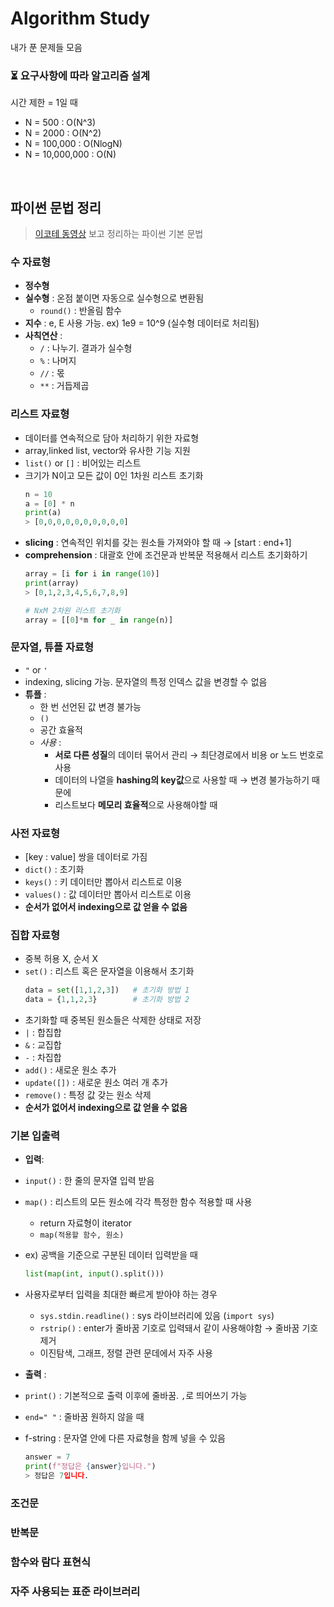 # Algorithm Study 

내가 푼 문제들 모음



### ⏳ 요구사항에 따라 알고리즘 설계 

시간 제한 = 1일 때 

- N = 500 : O(N^3)
- N = 2000 : O(N^2)
- N = 100,000 : O(NlogN)
- N = 10,000,000 : O(N) 

</br>

## 파이썬 문법 정리 

> [이코테 동영상](https://youtu.be/m-9pAwq1o3w) 보고 정리하는 파이썬 기본 문법 

### 수 자료형 

- **정수형** 
- **실수형** : 온점 붙이면 자동으로 실수형으로 변환됨 
  - `round()` : 반올림 함수  
- **지수** : e, E 사용 가능. ex) 1e9 = 10^9 (실수형 데이터로 처리됨) 
- **사칙연산** : 
  - `/` : 나누기. 결과가 실수형 
  - `%` : 나머지
  - `//` : 몫
  - `**` : 거듭제곱 

### 리스트 자료형 

- 데이터를 연속적으로 담아 처리하기 위한 자료형 
- array,linked list, vector와 유사한 기능 지원 
- `list()` or `[]` : 비어있는 리스트 
- 크기가 N이고 모든 값이 0인 1차원 리스트 초기화
  ``` python 
  n = 10 
  a = [0] * n 
  print(a) 
  > [0,0,0,0,0,0,0,0,0,0]
  ```
- **slicing** : 연속적인 위치를 갖는 원소들 가져와야 할 때 → [start : end+1] 
- **comprehension** : 대괄호 안에 조건문과 반복문 적용해서 리스트 초기화하기 
  ```python
  array = [i for i in range(10)] 
  print(array) 
  > [0,1,2,3,4,5,6,7,8,9] 
  
  # NxM 2차원 리스트 초기화 
  array = [[0]*m for _ in range(n)]
  ```


### 문자열, 튜플 자료형 

- `"` or `'` 
- indexing, slicing 가능. 문자열의 특정 인덱스 값을 변경할 수 없음 
- **튜플** : 
  - 한 번 선언된 값 변경 불가능
  - `()`
  - 공간 효율적 
  - *사용* : 
    - **서로 다른 성질**의 데이터 묶어서 관리 → 최단경로에서 비용 or 노드 번호로 사용 
    - 데이터의 나열을 **hashing의 key값**으로 사용할 때 → 변경 불가능하기 때문에 
    - 리스트보다 **메모리 효율적**으로 사용해야할 때 

### 사전 자료형

- [key : value] 쌍을 데이터로 가짐 
- `dict()` : 초기화 
- `keys()` : 키 데이터만 뽑아서 리스트로 이용 
- `values()` : 값 데이터만 뽑아서 리스트로 이용 
- **순서가 없어서 indexing으로 값 얻을 수 없음**

### 집합 자료형 

- 중복 허용 X, 순서 X 
- `set()` : 리스트 혹은 문자열을 이용해서 초기화 
  ```python 
  data = set([1,1,2,3])   # 초기화 방법 1 
  data = {1,1,2,3}        # 초기화 방법 2 
  ```
- 초기화할 때 중복된 원소들은 삭제한 상태로 저장 
- `|` : 합집합 
- `&` : 교집합 
- `-` : 차집합 
- `add()` : 새로운 원소 추가 
- `update([])` : 새로운 원소 여러 개 추가 
- `remove()` : 특정 값 갖는 원소 삭제 
- **순서가 없어서 indexing으로 값 얻을 수 없음**

### 기본 입출력 

- **입력**: 
- `input()` : 한 줄의 문자열 입력 받음 
- `map()` : 리스트의 모든 원소에 각각 특정한 함수 적용할 때 사용 
  - return 자료형이 iterator 
  - `map(적용할 함수, 원소)`
- ex) 공백을 기준으로 구분된 데이터 입력받을 때 
  ```python 
  list(map(int, input().split()))
  ```
- 사용자로부터 입력을 최대한 빠르게 받아야 하는 경우 
  - `sys.stdin.readline()` : sys 라이브러리에 있음 (`import sys`) 
  - `rstrip()` : enter가 줄바꿈 기호로 입력돼서 같이 사용해야함 → 줄바꿈 기호 제거 
  - 이진탐색, 그래프, 정렬 관련 문데에서 자주 사용 

- **출력** : 
- `print()` : 기본적으로 출력 이후에 줄바꿈. `,`로 띄어쓰기 가능 
- `end=" "` : 줄바꿈 원하지 않을 때 
- f-string : 문자열 안에 다른 자료형을 함께 넣을 수 있음 
  ```python 
  answer = 7 
  print(f"정답은 {answer}입니다.")
  > 정답은 7입니다. 
  ```

### 조건문 


### 반복문 


### 함수와 람다 표현식 


### 자주 사용되는 표준 라이브러리 
